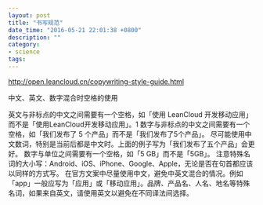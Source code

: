 ```yaml
---
layout: post
title: "书写规范"
date_time: "2016-05-21 22:01:38 +0800"
description: ""
category:
- science
tags:
---
```


<http://open.leancloud.cn/copywriting-style-guide.html>

中文、英文、数字混合时空格的使用

英文与非标点的中文之间需要有一个空格，如「使用 LeanCloud 开发移动应用」而不是「使用LeanCloud开发移动应用」。1
数字与非标点的中文之间需要有一个空格，如「我们发布了 5 个产品」而不是「我们发布了5个产品」。
尽可能使用中文数词，特别是当前后都是中文时。上面的例子写为「我们发布了五个产品」会更好。
数字与单位之间需要有一个空格，如「5 GB」而不是「5GB」。
注意特殊名词的大小写：Android、iOS、iPhone、Google、Apple，无论是否在句首都应该以同样的方式写。
在官方文案中尽量使用中文，避免中英文混合的情况。例如「app」一般应写为「应用」或「移动应用」。品牌、产品名、人名、地名等特殊名词，如果来自英文，请使用英文以避免在不同译法间选择。

